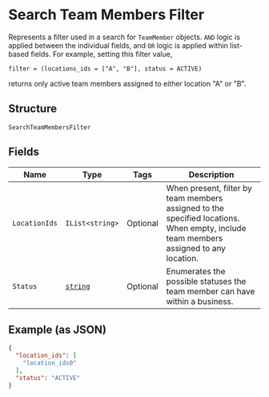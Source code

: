 
# Search Team Members Filter

Represents a filter used in a search for `TeamMember` objects. `AND` logic is applied
between the individual fields, and `OR` logic is applied within list-based fields.
For example, setting this filter value,

```
filter = (locations_ids = ["A", "B"], status = ACTIVE)
```

returns only active team members assigned to either location "A" or "B".

## Structure

`SearchTeamMembersFilter`

## Fields

| Name | Type | Tags | Description |
|  --- | --- | --- | --- |
| `LocationIds` | `IList<string>` | Optional | When present, filter by team members assigned to the specified locations.<br>When empty, include team members assigned to any location. |
| `Status` | [`string`](/doc/models/team-member-status.md) | Optional | Enumerates the possible statuses the team member can have within a business. |

## Example (as JSON)

```json
{
  "location_ids": [
    "location_ids0"
  ],
  "status": "ACTIVE"
}
```

